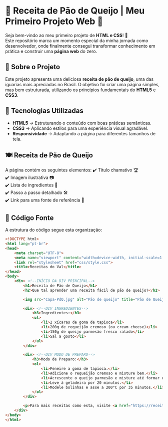 # 🧀 Receita de Pão de Queijo | Meu Primeiro Projeto Web 🍞

Seja bem-vindo ao meu primeiro projeto de **HTML e CSS**! 🙌  
Este repositório marca um momento especial da minha jornada como desenvolvedor, onde finalmente consegui transformar conhecimento em prática e construir uma **página web** do zero.

## 📌 Sobre o Projeto

Este projeto apresenta uma deliciosa **receita de pão de queijo**, uma das iguarias mais apreciadas no Brasil. O objetivo foi criar uma página simples, mas bem estruturada, utilizando os princípios fundamentais do **HTML5** e **CSS3**.

## 🚀 Tecnologias Utilizadas

- **HTML5** → Estruturando o conteúdo com boas práticas semânticas.
- **CSS3** → Aplicando estilos para uma experiência visual agradável.
- **Responsividade** → Adaptando a página para diferentes tamanhos de tela.

## 🍽️ Receita de Pão de Queijo

A página contém os seguintes elementos:
✔️ Título chamativo 🏆  
✔️ Imagem ilustrativa 📷  
✔️ Lista de ingredientes 📜  
✔️ Passo a passo detalhado 🛠️  
✔️ Link para uma fonte de referência 📌  

## 🔗 Código Fonte

A estrutura do código segue esta organização:

```html
<!DOCTYPE html>
<html lang="pt-br">
<head>
    <meta charset="UTF-8">
    <meta name="viewport" content="width=device-width, initial-scale=1.0">
    <link rel="stylesheet" href="css/style.css">
    <title>Receitas do Val</title>
</head>
<body>
    <div> <!--INÍCIO DA DIV PRINCIPAL-->
        <h1>Receita de Pão de Queijo</h1>
        <h2>Que tal aprender uma receita fácil de pão de queijo?</h2>

        <img src="Capa-PdQ.jpg" alt="Pão de queijo" title="Pão de Queijo">

        <div> <!--DIV INGREDIENTES-->
            <h3>Ingredientes:</h3>
            <ul>
                <li>2 xícaras de goma de tapioca</li>
                <li>200g de requeijão cremoso (ou cream cheese)</li>
                <li>150g de queijo parmesão fresco ralado</li>
                <li>Sal a gosto</li>
            </ul>
        </div>

        <div> <!--DIV MODO DE PREPARO-->
            <h3>Modo de Preparo:</h3>
            <ol>
                <li>Peneire a goma de tapioca.</li>
                <li>Adicione o requeijão cremoso e misture bem.</li>
                <li>Acrescente o queijo parmesão e misture até formar uma massa homogênea.</li>
                <li>Leve à geladeira por 20 minutos.</li>
                <li>Modele bolinhas e asse a 200°C por 35 minutos.</li>
            </ol>
        </div>

        <p>Para mais receitas como esta, visite <a href="https://receitatodahora.com.br/pao-de-queijo-com-goma-de-tapioca-perfeito-e-so-misturar-os-ingredientes-e-assar/">Receita Toda Hora</a>.</p>
    </div>
</body>
</html>
